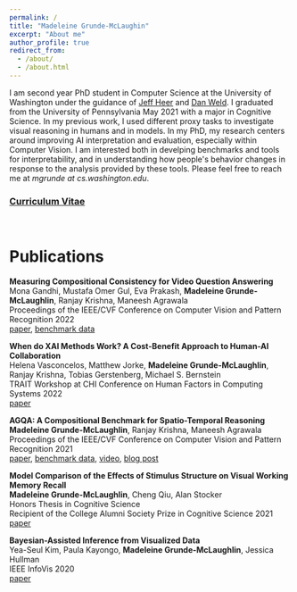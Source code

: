 ```yaml
---
permalink: /
title: "Madeleine Grunde-McLaughin"
excerpt: "About me"
author_profile: true
redirect_from: 
  - /about/
  - /about.html
---
```


I am second year PhD student in Computer Science at the University of Washington under the guidance of [Jeff Heer](https://homes.cs.washington.edu/~jheer/) and [Dan Weld](https://www.cs.washington.edu/people/faculty/weld). I graduated from the University of Pennsylvania May 2021 with a major in Cognitive Science. In my previous work, I used different proxy tasks to investigate visual reasoning in humans and in models. In my PhD, my research centers around improving AI interpretation and evaluation, especially within Computer Vision. I am interested both in develping benchmarks and tools for interpretability, and in understanding how people's behavior changes in response to the analysis provided by these tools. Please feel free to reach me at *mgrunde at cs.washington.edu*.

### [Curriculum Vitae](CV.pdf)


<br/>


Publications
======

**Measuring Compositional Consistency for Video Question Answering** \
Mona Gandhi, Mustafa Omer Gul, Eva Prakash, **Madeleine Grunde-McLaughlin**, Ranjay Krishna, Maneesh Agrawala\
Proceedings of the IEEE/CVF Conference on Computer Vision and Pattern Recognition 2022\
[paper](https://arxiv.org/pdf/2204.07190.pdf), [benchmark data](https://agqa-decomp.cs.washington.edu/)

**When do XAI Methods Work? A Cost-Benefit Approach to Human-AI Collaboration** \
Helena Vasconcelos, Matthew Jorke, **Madeleine Grunde-McLaughlin**, Ranjay Krishna, Tobias Gerstenberg, Michael S. Bernstein \
TRAIT Workshop at CHI Conference on Human Factors in Computing Systems 2022\
[paper](https://chi-trait.github.io/papers/CHI_TRAIT_2022_Paper_44.pdf)

**AGQA: A Compositional Benchmark for Spatio-Temporal Reasoning** \
**Madeleine Grunde-McLaughlin**, Ranjay Krishna, Maneesh Agrawala\
Proceedings of the IEEE/CVF Conference on Computer Vision and Pattern Recognition 2021\
[paper](https://arxiv.org/pdf/2103.16002.pdf), [benchmark data](https://cs.stanford.edu/people/ranjaykrishna/agqa/), [video](https://www.youtube.com/watch?v=6Rw1QF9Hono), [blog post](http://ai.stanford.edu/blog/agqa/)

**Model Comparison of the Effects of Stimulus Structure on Visual Working Memory Recall**\
**Madeleine Grunde-McLaughlin**, Cheng Qiu, Alan Stocker \
Honors Thesis in Cognitive Science\
Recipient of the College Alumni Society Prize in Cognitive Science 2021\
[paper](Thesis.pdf)

**Bayesian-Assisted Inference from Visualized Data**\
Yea-Seul Kim, Paula Kayongo, **Madeleine Grunde-McLaughlin**, Jessica Hullman\
IEEE InfoVis 2020\
[paper](https://arxiv.org/pdf/2008.00142.pdf)


